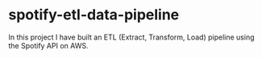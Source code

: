 # spotify-etl-data-pipeline
In this project I have built an ETL (Extract, Transform, Load) pipeline using the Spotify API on AWS.
